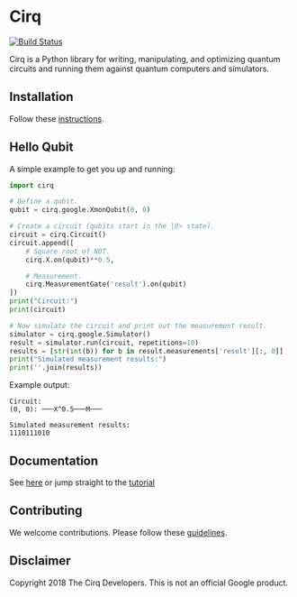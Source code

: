 # Cirq

[![Build Status](https://travis-ci.com/quantumlib/Cirq.svg?token=7FwHBHqoxBzvgH51kThw&branch=master)](https://travis-ci.com/quantumlib/Cirq)

Cirq is a Python library for writing, manipulating, and optimizing quantum
circuits and running them against quantum computers and simulators.

## Installation

Follow these [instructions](docs/install.md).

## Hello Qubit

A simple example to get you up and running:

```python
import cirq

# Define a qubit.
qubit = cirq.google.XmonQubit(0, 0)

# Create a circuit (qubits start in the |0> state).
circuit = cirq.Circuit()
circuit.append([
    # Square root of NOT.
    cirq.X.on(qubit)**0.5,

    # Measurement.
    cirq.MeasurementGate('result').on(qubit)
])
print("Circuit:")
print(circuit)

# Now simulate the circuit and print out the measurement result.
simulator = cirq.google.Simulator()
result = simulator.run(circuit, repetitions=10)
results = [str(int(b)) for b in result.measurements['result'][:, 0]]
print("Simulated measurement results:")
print(''.join(results))
```

Example output:

```
Circuit:
(0, 0): ───X^0.5───M───

Simulated measurement results:
1110111010
```

## Documentation

See [here](docs/table_of_contents.md) or jump straight to the
[tutorial](docs/tutorial.md)

## Contributing

We welcome contributions. Please follow these [guidelines](CONTRIBUTING.md).

## Disclaimer

Copyright 2018 The Cirq Developers. This is not an official Google product.
